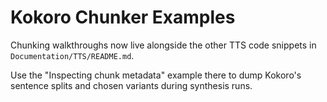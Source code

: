 # Kokoro Chunker Examples

Chunking walkthroughs now live alongside the other TTS code snippets in `Documentation/TTS/README.md`.

Use the "Inspecting chunk metadata" example there to dump Kokoro's sentence splits and chosen variants during
synthesis runs.

